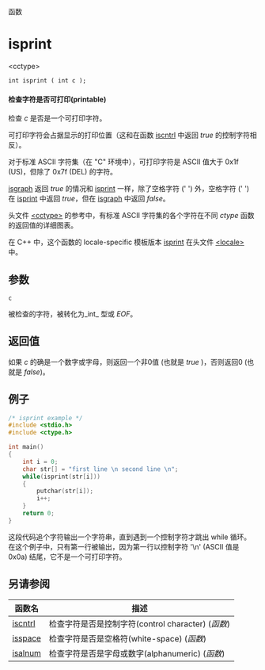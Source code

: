 函数

# isprint

\<cctype\>

`int isprint ( int c );`

#### 检查字符是否可打印(printable)

检查 _c_ 是否是一个可打印字符。


可打印字符会占据显示的打印位置（这和在函数 [iscntrl](iscntrl.md) 中返回 _true_ 的控制字符相反）。

对于标准 ASCII 字符集（在 "C" 环境中），可打印字符是 ASCII 值大于 0x1f (US)，但除了 0x7f (DEL) 的字符。


[isgraph](isgraph.md) 返回 _true_ 的情况和 [isprint](isprint.md) 一样，除了空格字符 (' ') 外，空格字符 (' ') 在 [isprint](isprint.md) 中返回 _true_，但在 [isgraph](isgraph.md) 中返回 _false_。

头文件 [\<cctype\>](README.md) 的参考中，有标准 ASCII 字符集的各个字符在不同 _ctype_ 函数的返回值的详细图表。

在 C++ 中，这个函数的 locale-specific 模板版本 [isprint](../../Other/locale/isprint.md) 在头文件 [\<locale\>](../../Other/locale/README.md)中。


## 参数

`c`

被检查的字符，被转化为_int_ 型或 _EOF_。


## 返回值
如果 _c_ 的确是一个数字或字母，则返回一个非0值 (也就是 _true_ )，否则返回0 (也就是 _false_)。

## 例子

```cpp
/* isprint example */
#include <stdio.h>
#include <ctype.h>

int main()
{
	int i = 0;
	char str[] = "first line \n second line \n";
	while(isprint(str[i]))
	{
		putchar(str[i]);
		i++;
	}
	return 0;
}
```

这段代码追个字符输出一个字符串，直到遇到一个控制字符才跳出 while 循环。在这个例子中，只有第一行被输出，因为第一行以控制字符 '\n' (ASCII 值是 0x0a) 结尾，它不是一个可打印字符。


## 另请参阅

函数名                | 描述
--------------------- | ---------------
[iscntrl](iscntrl.md) | 检查字符是否是控制字符(control character) (_函数_)
[isspace](isspace.md) | 检查字符是否是空格符(white-space) (_函数_)
[isalnum](isalnum.md) | 检查字符是否是字母或数字(alphanumeric) (_函数_)
